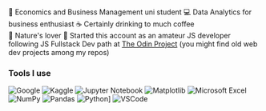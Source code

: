 📖 Economics and Business Management uni student
💻 Data Analytics for business enthusiast
☕ Certainly drinking to much coffee   
🍃 Nature's lover 
💬 Started this account as an amateur JS developer following JS Fullstack Dev path at [The Odin Project](https://www.theodinproject.com/paths/full-stack-javascript) (you might find old web dev projects among my repos) 


### Tools I use 

![Google](https://img.shields.io/badge/google-4285F4?logo=google&logoColor=white)
![Kaggle](https://img.shields.io/badge/Kaggle-20BEFF?logo=kaggle&logoColor=fff)
![Jupyter Notebook](https://img.shields.io/badge/jupyter-%23FA0F00.svg?logo=jupyter&logoColor=white)
![Matplotlib](https://custom-icon-badges.demolab.com/badge/Matplotlib-71D291?logo=matplotlib&logoColor=fff)
![Microsoft Excel](https://img.shields.io/badge/Microsoft_Excel-217346?logo=microsoft-excel&logoColor=white)
![NumPy](https://img.shields.io/badge/NumPy-4DABCF?logo=numpy&logoColor=fff)
![Pandas](https://img.shields.io/badge/pandas-%23150458.svg?logo=pandas&logoColor=white)
![Python](https://img.shields.io/badge/Python-3776AB?logo=python&logoColor=fff)]
![VSCode](https://img.shields.io/badge/VSCode-0078d7.svg?logo=visual-studio-code&logoColor=white)


<!-- JS dev 
💻 Amateur JS developer  
☕ Certainly drinking to much coffee   
📖 Currently following JS Fullstack Dev path at [The Odin Project](https://www.theodinproject.com/paths/full-stack-javascript)  
🍃 Nature's lover 

### Tech I use

![HTML5](https://img.shields.io/badge/html5-%23E34F26.svg?style=for-the-badge&logo=html5&logoColor=white)
![CSS3](https://img.shields.io/badge/css3-%231572B6.svg?style=for-the-badge&logo=css3&logoColor=white)
![JavaScript](https://img.shields.io/badge/javascript-%23323330.svg?style=for-the-badge&logo=javascript&logoColor=%23F7DF1E)    
![NodeJS](https://img.shields.io/badge/node.js-6DA55F?style=for-the-badge&logo=node.js&logoColor=white)
![NPM](https://img.shields.io/badge/NPM-%23CB3837.svg?style=for-the-badge&logo=npm&logoColor=white)
![Webpack](https://img.shields.io/badge/webpack-%238DD6F9.svg?style=for-the-badge&logo=webpack&logoColor=black)


### Tools I use

![Google](https://img.shields.io/badge/google-4285F4?style=for-the-badge&logo=google&logoColor=white)
![Figma](https://img.shields.io/badge/Figma-F24E1E?style=for-the-badge&logo=figma&logoColor=white)
![GitHub](https://img.shields.io/badge/GitHub-100000?style=for-the-badge&logo=github&logoColor=white)
![Bash](https://img.shields.io/badge/Bash-%23121011.svg?style=for-the-badge&logo=gnu-bash&logoColor=white)
![VSCode](https://img.shields.io/badge/VSCode-0078d7.svg?style=for-the-badge&logo=visual-studio-code&logoColor=white)

**krssclaire/krssclaire** is a ✨ _special_ ✨ repository because its `README.md` (this file) appears on your GitHub profile.

Here are some ideas to get you started:

- 🔭 I’m currently working on ...
- 🌱 I’m currently learning ...
- 👯 I’m looking to collaborate on ...
- 🤔 I’m looking for help with ...
- 💬 Ask me about ...
- 📫 How to reach me: ...
- 😄 Pronouns: ...
- ⚡ Fun fact: ...
-->
